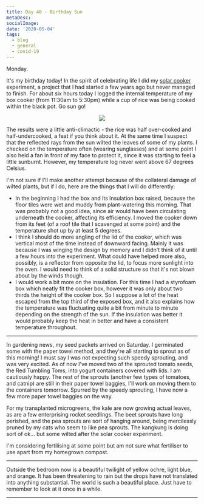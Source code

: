 ```yaml
---
title: Day 48 - Birthday Sun
metaDesc: 
socialImage: 
date: '2020-05-04'
tags:
  - blog
  - general
  - covid-19
---
```


Monday.

It's my birthday today! In the spirit of celebrating life I did my [solar cooker](https://duckduckgo.com/?q=solar+cooker&kp=-1&t=lxle&ia=images&iax=images) experiment, a project that I had started a few years ago but never managed to finish. For about six hours today I logged the internal temperature of my box cooker (from 11:30am to 5:30pm) while a cup of rice was being cooked within the black pot. Go sun go!

<div style="text-align: center">

![](/images/solarcooker.jpg)

</div>

The results were a little anti-climactic - the rice was half over-cooked and half-undercooked, a feat if you think about it. At the same time I suspect that the reflected rays from the sun wilted the leaves of some of my plants. I checked on the temperature often (wearing sunglasses) and at some point I also held a fan in front of my face to protect it, since it was starting to feel a little sunburnt. However, my temperature log never went above 67 degrees Celsius. 

I'm not sure if I'll make another attempt because of the collateral damage of wilted plants, but if I do, here are the things that I will do differently:
- In the beginning I had the box and its insulation box raised, because the floor tiles were wet and muddy from plant-watering this morning. That was probably not a good idea, since air would have been circulating underneath the cooker, affecting its efficiency. I moved the cooker down from its feet (of a roof tile that I scavenged at some point) and the temperature shot up by at least 5 degrees. 
- I think I should do more angling of the lid of the cooker, which was vertical most of the time instead of downward facing. Mainly it was because I was winging the design by memory and I didn't think of it until a few hours into the experiment. What could have helped more also, possibly, is a reflector from opposite the lid, to focus more sunlight into the oven. I would need to think of a solid structure so that it's not blown about by the winds though. 
- I would work a bit more on the insulation. For this time I had a styrofoam box which neatly fit the cooker box, however it was only about two thirds the height of the cooker box. So I suppose a lot of the heat escaped from the top third of the exposed box, and it also explains how the temperature was fluctuating quite a bit from minute to minute depending on the strength of the sun. If the insulation was better it would probably keep the heat in better and have a consistent temperature throughout. 

---

In gardening news, my seed packets arrived on Saturday. I germinated some with the paper towel method, and they're all starting to sprout as of this morning! I must say I was not expecting such speedy sprouting, and was very excited. As of now I've moved two of the sprouted tomato seeds, the Red Tumbling Toms, into yogurt containers covered with lids. I am cautiously happy. The rest of the sprouts (another few types of tomatoes, and catnip) are still in their paper towel baggies, I'll work on moving them to the containers tomorrow. Spurred by the speedy sprouting, I have now a few more paper towel baggies on the way. 

For my transplanted microgreens, the kale are now growing actual leaves, as are a few enterprising rocket seedlings. The beet sprouts have long perished, and the pea sprouts are sort of hanging around, being mercilessly pruned by my cats who seem to like pea sprouts. The kangkung is doing sort of ok... but some wilted after the solar cooker experiment. 

I'm considering fertilising at some point but am not sure what fertiliser to use apart from my homegrown compost. 

---

Outside the bedroom now is a beautiful twilight of yellow ochre, light blue, and orange. It has been threatening to rain but the drops have not translated into anything substantial. The world is such a beautiful place. Just have to remember to look at it once in a while. 

---

